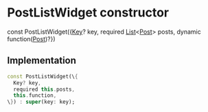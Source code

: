 


# PostListWidget constructor






const
PostListWidget(\{[Key](https:api.flutter.dev/flutter/foundation/Key-class.html)? key, required [List](https:api.flutter.dev/flutter/dart-core/List-class.html)&lt;[Post](../../models_post_post_model/Post-class.md)\> posts, dynamic function([Post](../../models_post_post_model/Post-class.md))?\})





## Implementation

```dart
const PostListWidget(\{
  Key? key,
  required this.posts,
  this.function,
\}) : super(key: key);
```







